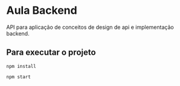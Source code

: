 # Aula Backend

API para aplicação de conceitos de design de api e implementação backend.

## Para executar o projeto
```
npm install

npm start
```